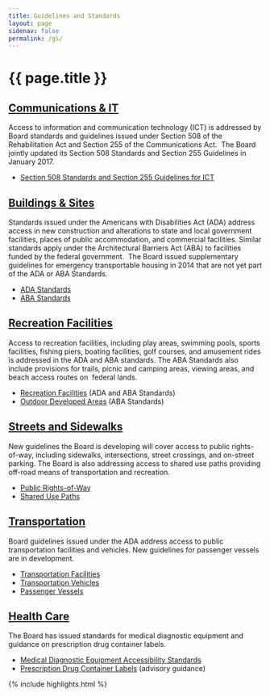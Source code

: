 ```yaml
---
title: Guidelines and Standards
layout: page
sidenav: false
permalink: /gs/
---
```


# {{ page.title }}

## [Communications & IT](..)

Access to information and communication technology (ICT) is addressed by Board standards and guidelines issued under Section 508 of the Rehabilitation Act and Section 255 of the Communications Act.  The Board jointly updated its Section 508 Standards and Section 255 Guidelines in January 2017.

- [Section 508 Standards and Section 255 Guidelines for ICT](..)

## [Buildings & Sites](..)

Standards issued under the Americans with Disabilities Act (ADA) address access in new construction and alterations to state and local government facilities, places of public accommodation, and commercial facilities. Similar standards apply under the Architectural Barriers Act (ABA) to facilities funded by the federal government.  The Board issued supplementary guidelines for emergency transportable housing in 2014 that are not yet part of the ADA or ABA Standards.

- [ADA Standards](..) 
- [ABA Standards](..)

## [Recreation Facilities](..)

Access to recreation facilities, including play areas, swimming pools, sports facilities, fishing piers, boating facilities, golf courses, and amusement rides is addressed in the ADA and ABA standards. The ABA Standards also include provisions for trails, picnic and camping areas, viewing areas, and beach access routes on  federal lands.

- [Recreation Facilities](..) (ADA and ABA Standards)
- [Outdoor Developed Areas](..) (ABA Standards)

## [Streets and Sidewalks](..)

New guidelines the Board is developing will cover access to public rights-of-way, including sidewalks, intersections, street crossings, and on-street parking. The Board is also addressing access to shared use paths providing off-road means of transportation and recreation.

- [Public Rights-of-Way](..)
- [Shared Use Paths](..)

## [Transportation](..)

Board guidelines issued under the ADA address access to public transportation facilities and vehicles. New guidelines for passenger vessels are in development.

- [Transportation Facilities](..) 
- [Transportation Vehicles](..)
- [Passenger Vessels](..)

## [Health Care](..)

The Board has issued standards for medical diagnostic equipment and guidance on prescription drug container labels.

- [Medical Diagnostic Equipment Accessibility Standards](..)
- [Prescription Drug Container Labels](..) (advisory guidance)

{% include highlights.html %}
